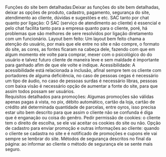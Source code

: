 Funções do site bem detalhadas:Deixar as funções do site bem detalhadas, deixar as opções de produto, cadastro, pagamento, segurança do site, atendimento ao cliente, dúvidas e sugestões e etc.
SAC tanto por chat quanto por ligação: O SAC (serviço de atendimento ao cliente) é essencial e pelo chat facilita tanto para a empresa quanto para o cliente, poré, há problemas que são melhores de sere resolvidos por ligação diretamento com um funcionário.
Layout bem feito: Um layout bem feito chama a atenção do usuário, por mais que ele entre no site e não compre, o formato do site, as cores, as fontes ficaram na cabeça dele, fazendo com que em algum momento ele volte para comprar, mexer com o psicológico do do usuário e talvez futuro cliente de maneira leve e sem maldade é importante para ganhado afim de que ele volte e indique.
Acessibilidade: A acessibilidade está relacionada a inclusão, afinal sempre tem os cliente com portadores de alguma deficiência, no caso de pessoas cegas é necessário um tipo de áudio, no caso de pessoas surdas é necessário libras, pessoas com baixa visão é necessário opção de aumentar a fonte do site, para que assim todos possam ser usuários.   
Requisitos detalhados para promoções: Algumas promoções são válidas apenas pagas á vista, no pix, débito automático, cartão da loja, cartão de crédito até determinada quantidade de parcelas, entre oyros, isso precisa estar uito bem descrito para que assim o cliente não se confunda é diga que é enganação ou coisa do genêro.
Pedir permissão de cookies: o cliente tem o direito de escolha, se ele vai aceitar os cookies do site ou não. 
Opção de cadastro para enviar promoção e outras informações ao cliente: quando o cliente se cadastra no site e é notificado de promoções e cupons ele vai sempre se lembrar do site.
Métodos de segurança descritos no final da página: ao informar ao cliente o método de segurança ele se sente mais seguro. 